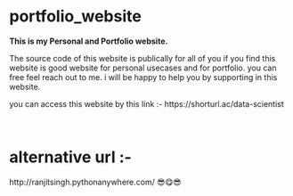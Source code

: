 # portfolio_website
<p><b>This is my Personal and Portfolio website.</b></p>
<p>The source code of this  website is publically for all of you if you find this website
is good website  for personal usecases and for portfolio. you can free feel  reach out to me. i will be happy  to help you by supporting in this website.</p>

<p><b></b> you can access this website by this link :- https://shorturl.ac/data-scientist<p>
<br>
<h1>alternative url :- </h1>http://ranjitsingh.pythonanywhere.com/
😎😋😎
